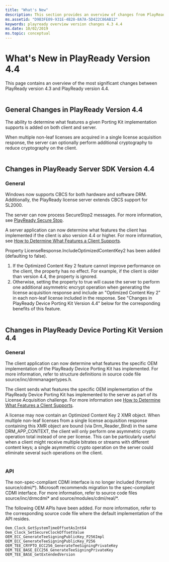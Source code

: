 ```yaml
---
title: "What's New"
description: This section provides an overview of changes from PlayReady version 4.3 to PlayReady version 4.4.
ms.assetid: "D9B3FE09-931E-4B28-8A7A-5D422C86AB12"
keywords: playready overview version changes 4.3 4.4
ms.date: 10/02/2019
ms.topic: conceptual
---
```


# What's New in PlayReady Version 4.4

This page contains an overview of the most significant changes between PlayReady version 4.3 and PlayReady version 4.4.
<br/><br/>

## General Changes in PlayReady Version 4.4

The ability to determine what features a given Porting Kit implementation supports is added on both client and server.

When multiple non-leaf licenses are acquired in a single license acquisition response, the server can optionally perform additional cryptography to reduce cryptography on the client.
<br/><br/>

## Changes in PlayReady Server SDK Version 4.4

### General

Windows now supports CBCS for both hardware and software DRM.  Additionally, the PlayReady license server extends CBCS support for SL2000.

The server can now process SecureStop2 messages. For more information, see [PlayReady Secure Stop](../../Features/secure-stop-pk.md).

A server application can now determine what features the client has implemented if the client is also version 4.4 or higher. For more information, see [How to Determine What Features a Client Supports](../../Advanced/how-to-determine-client-features.md).

Property LicenseResponse.IncludeOptimizedContentKey2 has been added (defaulting to false).
1. If the Optimized Content Key 2 feature cannot improve performance on the client, the property has no effect.  For example, if the client is older than version 4.4, the property is ignored.
2. Otherwise, setting the property to true will cause the server to perform one additional asymmetric encrypt operation when generating the license acquisition response and include an "Optimized Content Key 2" in each non-leaf license included in the response.
See "Changes in PlayReady Device Porting Kit Version 4.4" below for the corresponding benefits of this feature.
<br/><br/>

## Changes in PlayReady Device Porting Kit Version 4.4

### General

The client application can now determine what features the specific OEM implementation of the PlayReady Device Porting Kit has implemented. For more information, refer to structure definitions in source code file source/inc/drmmanagertypes.h.

The client sends what features the specific OEM implementation of the PlayReady Device Porting Kit has implemented to the server as part of its License Acquisition challenge. For more information see [How to Determine What Features a Client Supports](../../Advanced/how-to-determine-client-features.md).

A license may now contain an Optimized Content Key 2 XMR object.  When multiple non-leaf licenses from a single license acquisition response containing this XMR object are bound (via Drm_Reader_Bind) in the same DRM_APP_CONTEXT, the client will only perform one asymmetric crypto operation total instead of one per license.  This can be particularly useful when a client might receive multiple bitrates or streams with different content keys; a single asymmetric crypto operation on the server could eliminate several such operations on the client.
<br/><br/>

### API

The non-spec-compliant CDMI interface is no longer included (formerly source/cdmi/\*). Microsoft recommends migration to the spec-compliant CDMI interface. For more information, refer to source code files source/inc/drmcdmi\* and source/modules/cdmi/real/\*.

The following OEM APIs have been added. For more information, refer to the corresponding source code file where the default implementation of the API resides.

    Oem_Clock_GetSystemTimeOffsetAsInt64
    Oem_Clock_SetSecureClockOffsetValue
    OEM_ECC_GenerateTeeSigningPublicKey_P256Impl
    OEM_ECC_GenerateTeeSigningPublicKey_P256
    OEM_TEE_CRYPTO_ECC256_GenerateTeeSigningPrivateKey
    OEM_TEE_BASE_ECC256_GenerateTeeSigningPrivateKey
    OEM_TEE_BASE_GetExtendedVersion

